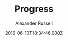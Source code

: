 ---
title: Progress
github: 'https://github.com/alexanderussell/progress-for-jekyll'
demo: 'https://alexanderussell.github.io/progress-for-jekyll'
author: Alexander Russell
ssg:
  - Jekyll
cms:
  - No Cms
date: 2016-06-10T18:34:46.000Z
github_branch: master
description: A long-form blogging theme for Jekyll.
stale: true
---